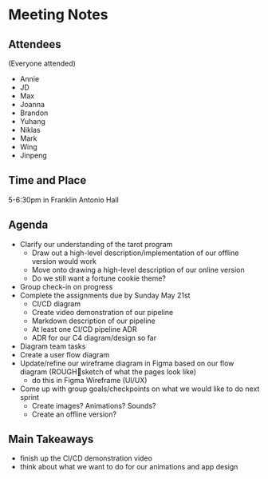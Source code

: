 # Meeting Notes
## Attendees
(Everyone attended)
- Annie
- JD
- Max
- Joanna
- Brandon
- Yuhang
- Niklas
- Mark
- Wing
- Jinpeng

## Time and Place
5-6:30pm in Franklin Antonio Hall

## Agenda
- Clarify our understanding of the tarot program
  - Draw out a high-level description/implementation of our offline version would work
  - Move onto drawing a high-level description of our online version 
  - Do we still want a fortune cookie theme?
- Group check-in on progress
- Complete the assignments due by Sunday May 21st
  - CI/CD diagram
  - Create video demonstration of our pipeline 
  - Markdown description of our pipeline
  - At least one CI/CD pipeline ADR
  - ADR for our C4 diagram/design so far
- Diagram team tasks
- Create a user flow diagram 
- Update/refine our wireframe diagram in Figma based on our flow diagram (ROUGH🐶sketch of what the pages look like)
  - do this in Figma Wireframe (UI/UX) 
- Come up with group goals/checkpoints on what we would like to do next sprint
  - Create images? Animations? Sounds? 
  - Create an offline version?


## Main Takeaways 
- finish up the CI/CD demonstration video
- think about what we want to do for our animations and app design
